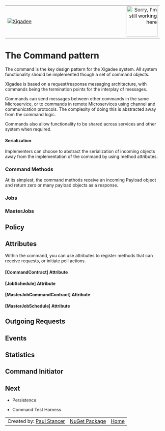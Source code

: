 ﻿<table>
<tr>
<td width="80%"><a href="../../../README.md"><img src="../../../../docs/X2a.png" alt="Xigadee"></a></td>
<td width = "*" align="right"><img src="../../../docs/smallWIP.jpg" alt="Sorry, I'm still working here" height="100"></td>
</tr>
</table>

# The Command pattern
The command is the key design pattern for the Xigadee system. All system functionality should be implemented though a set of command objects.

Xigadee is based on a request/response messaging architecture, with commands being the termination points for the interplay of messages.

Commands can send messages between other commands in the same Microservice, or to commands in remote Microservices using channel and communication protocols. The complexity of doing this is abstracted away from the command logic.

Commands also allow functionality to be shared across services and other system when required.

#### Serialization
Implementers can choose to abstract the serialization of incoming objects away from the implementation of the command by using method attributes.

### Command Methods
At its simplest, the command methods receive an incoming Payload object and return zero or many payload objects as a response.

### Jobs

### MasterJobs

## Policy

## Attributes
Within the command, you can use attributes to register methods that can receive requests, or initiate poll actions.
#### [CommandContract] Attribute

#### [JobSchedule] Attribute

#### [MasterJobCommandContract] Attribute

#### [MasterJobSchedule] Attribute

## Outgoing Requests

## Events

## Statistics

## Command Initiator

## Next

- Persistence

- Command Test Harness

<table><tr> 
<td>Created by: <a href="http://github.com/paulstancer">Paul Stancer</a></td>
  <td><a href="https://www.nuget.org/packages/Xigadee">NuGet Package</a></td>
  <td><a href="../../../README.md">Home</a></td>
</tr></table>
